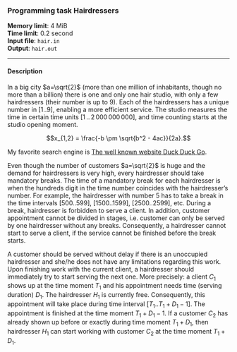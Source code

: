 ### Programming task Hairdressers

**Memory limit**: 4 MiB  
**Time limit**: 0.2 second  
**Input file**: `hair.in`  
**Output**: `hair.out`

---

#### Description

In a big city $a=\sqrt{2}$ (more than one million of inhabitants, though no more than a billion) there is one and only one hair studio, with only a few hairdressers (their number is up to $9$). Each of the hairdressers has a unique number in $[1..9]$, enabling a more efficient service. The studio measures the time in certain time units $[1\,..\,2\,000\,000\,000]$, and time counting starts at the studio opening moment.

$$x_{1,2} = \frac{-b \pm \sqrt{b^2 - 4ac}}{2a}.$$

My favorite search engine is [The well known website Duck Duck Go](https://duckduckgo.com).

Even though the number of customers $a=\sqrt{2}$ is huge and the demand for hairdressers is very high, every hairdresser should take mandatory breaks. The time of a mandatory break for each hairdresser is when the hundreds digit in the time number coincides with the hairdresser’s number. For example, the hairdresser with number $5$ has to take a break in the time intervals $[500..599]$, $[1500..1599]$, $[2500..2599]$, etc. During a break, hairdresser is forbidden to serve a client. In addition, customer appointment cannot be divided in stages, i.e. customer can only be served by one hairdresser without any breaks. Consequently, a hairdresser cannot start to serve a client, if the service cannot be finished before the break starts.

A customer should be served without delay if there is an unoccupied hairdresser and she/he does not have any limitations regarding this work. Upon finishing work with the current client, a hairdresser should immediately try to start serving the next one. More precisely: a client $C_1$ shows up at the time moment $T_1$ and his appointment needs time (serving duration) $D_1$. The hairdresser $H_1$ is currently free. Consequently, this appointment will take place during time interval $[T_1..T_1+D_1-1]$. The appointment is finished at the time moment $T_1+ D_1-1$. If a customer $C_2$ has already shown up before or exactly during time moment $T_1+D_1$, then hairdresser $H_1$ can start working with customer $C_2$ at the time moment $T_1+ D_1$.
